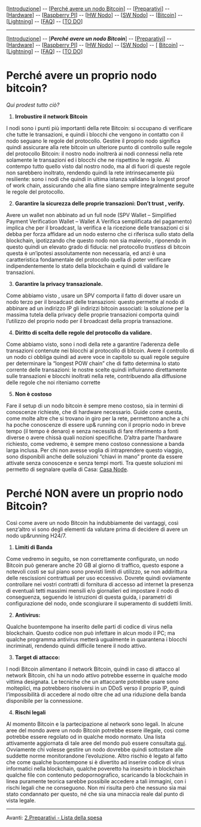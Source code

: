 [[Introduzione](README.md)] -- [[Perché avere un nodo Bitcoin](01.Perchè_avere_un_nodo_Bitcoin.md)] -- [[Preparativi](02.Preparativi.md)]  -- [[Hardware](03.Configurazione_iniziale_dell'Hardware.md)] -- [[Raspberry PI](04.Configurazione_Iniziale_dell'Hardware_RaspberryPI.md )] -- [[HW Nodo](05.Assemblaggio_Hardware_del_nodo.md)] -- [[SW Nodo](06.Configurazione_RaspberryPi.md)] -- [[Bitcoin](07.Bitcoin.md)] -- [[Lightning](08.Lightning.md)] -- [[FAQ](099.FAQ.md)] -- [[TO DO](999.2do.md)]

-------
[[Introduzione](README.md)] -- [***Perché avere un nodo Bitcoin***] -- [[Preparativi](02.Preparativi.md)]  -- [[Hardware](03.Configurazione_iniziale_dell'Hardware.md)] -- [[Raspberry PI](04.Configurazione_Iniziale_dell'Hardware_RaspberryPI.md )] -- [[HW Nodo](05.Assemblaggio_Hardware_del_nodo.md)] -- [[SW Nodo](06.Configurazione_RaspberryPi.md)] -- [ [Bitcoin](07.Bitcoin.md)] -- [[Lightning](08.Lightning.md)] -- [[FAQ](099.FAQ.md)] -- [[TO DO](999.2do.md)]


# Perché avere un proprio nodo bitcoin?
*Qui prodest tutto ciò?*

1. **Irrobustire il network Bitcoin**

I nodi sono i punti più importanti della rete Bitcoin: si occupano di verificare che tutte le transazioni, e quindi i blocchi che vengono in contatto con il nodo seguano le regole del protocollo. Gestire il proprio nodo significa quindi assicurare alla rete bitcoin un ulteriore punto di controllo sulle regole del protocollo Bitcoin: il nostro nodo inoltrerà ai nodi connessi nella rete
solamente le transazioni ed i blocchi che ne rispettino le regole. Al contempo tutto quello visto dal nostro nodo, ma al di fuori di queste regole non sarebbero inoltrato, rendendo quindi la rete intrinsecamente più resiliente: sono i nodi
che quindi in ultima istanza validano la longest proof of work chain, assicurando che alla fine siano sempre integralmente seguite le regole del protocollo.

2. **Garantire la sicurezza delle proprie transazioni: Don’t trust , verify.**

Avere un wallet non abbinato ad un full node (SPV Wallet – Simplified Payment Verification Wallet – Wallet A Verifica semplificata del pagamento) implica che per il broadcast, la verifica e la ricezione delle transazioni ci si debba per forza affidare ad un nodo esterno che ci riferisca sullo stato della blockchain, ipotizzando che questo nodo non sia malevolo , riponendo in questo quindi un elevato grado di fiducia: nel protocollo *trustless* di bitcoin questa è un’ipotesi assolutamente non necessaria, ed anzi è una caratteristica fondamentale del protocollo quella di poter verificare indipendentemente lo stato della blockchain e quindi di validare le transazioni.

3. **Garantire la privacy transazionale.**

Come abbiamo visto , usare un SPV comporta il fatto di dover usare un nodo terzo per il broadcast delle transazioni: questo permette al nodo di abbinare ad un indirizzo IP gli indirizzi bitcoin associati: la soluzione per la massima tutela della privacy delle proprie transazioni comporta quindi l’utilizzo del proprio nodo per il broadcast della propria transazione.

4. **Diritto di scelta delle regole del protocollo da validare.**

Come abbiamo visto, sono i nodi della rete a garantire l’aderenza delle transazioni contenute nei blocchi al protocollo di bitcoin. Avere il controllo di un nodo ci obbliga quindi ad avere voce in capitolo su quali regole seguire per determinare la “longest POW chain” che di fatto determina lo stato corrente delle transazioni: le nostre scelte quindi influiranno direttamente sulle transazioni e blocchi inoltrati nella rete, contribuendo alla diffusione delle regole che noi riteniamo corrette

5. **Non è costoso**

Fare il setup di un nodo bitcoin è sempre meno costoso, sia in termini di conoscenze richieste, che di hardware necessario. Guide come questa, come molte altre che si trovano in giro per la rete, permettono anche a chi ha poche conoscenze di essere up& running con il proprio nodo in breve tempo (il tempo è denaro) e senza necessità di fare riferimento a fonti diverse o avere chissà quali nozioni specifiche. D’altra parte l’hardware richiesto, come vedremo, è sempre meno costoso connessione a banda larga inclusa. Per chi non avesse voglia di intraprendere questo viaggio, sono disponibili anche delle soluzioni “chiavi in mano” pronte da essere attivate senza conoscenze e senza tempi morti. Tra queste soluzioni mi permetto di segnalare quella di Casa: [Casa Node](https://keys.casa/lightning-bitcoin-node/).

# Perché NON avere un proprio nodo Bitcoin?

Così come avere un nodo Bitcoin ha indubbiamente dei vantaggi, così senz’altro vi sono degli elementi da valutare prima di decidere di avere un nodo up&running H24/7.

1.  **Limiti di Banda**

Come vedremo in seguito, se non correttamente configurato, un nodo Bitcoin può generare anche 20 GB al giorno di traffico, questo espone a notevoli costi se sul piano sono previsti limiti di utilizzo, se non addirittura delle rescissioni contrattuali per uso eccessivo. Dovrete quindi ovviamente controllare nei vostri contratti di fornitura di accesso ad internet la presenza di eventuali tetti massimi mensili e/o giornalieri ed impostare il nodo di conseguenza, seguendo le istruzioni di questa guida, i parametri di configurazione del nodo, onde scongiurare il superamento di suddetti limiti.

2.  **Antivirus:**

Qualche buontempone ha inserito delle parti di codice di virus nella blockchain. Questo codice non può infettare in alcun modo il PC; ma qualche programma antivirus metterà ugualmente in quarantena i blocchi incriminati, rendendo quindi difficile tenere il nodo attivo. 

3.  **Target di attacco:**

I nodi Bitcoin alimentano il network Bitcoin, quindi in caso di attacco al network Bitcoin, chi ha un nodo attivo potrebbe esserne in qualche modo vittima designata. Le tecniche che un attaccante potrebbe usare sono molteplici, ma potrebbero risolversi in un DDoS verso il proprio IP, quindi l’impossibilità di accedere al nodo oltre che ad una riduzione della banda disponibile per la connessione.

4.  **Rischi legali**

Al momento Bitcoin e la partecipazione al network sono legali. In alcune aree del mondo avere un nodo Bitcoin potrebbe essere illegale, così come potrebbe essere regolato od in qualche modo normato. Una lista attivamente aggiornata di tale aree del mondo può essere consultata [qui](https://coin.dance/poli). Ovviamente chi volesse gestire un nodo dovrebbe quindi sottostare alle suddette norme monitorandone l’evoluzione. Altro rischio è legato al fatto che come qualche buontempone si è divertito ad inserire codice di virus informatici nella blockchain, qualche poveretto ha insesirto in blockchain qualche file con contenuto  pedopornografico, scaricando la blockchain in linea puramente teorica sarebbe possibile accedere a tali immagini, con i rischi legali che ne conseguono. Non mi risulta però che nessuno sia mai stato condannato per questo, né che sia una minaccia reale dal punto di vista legale. 




---
Avanti: [2.Preparativi - Lista della spesa](02.Preparativi.md)


